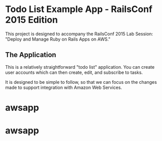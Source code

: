 # Todo List Example App - RailsConf 2015 Edition

This project is designed to accompany the RailsConf 2015 Lab Session: "Deploy
and Manage Ruby on Rails Apps on AWS."

## The Application

This is a relatively straightforward "todo list" application. You can create
user accounts which can then create, edit, and subscribe to tasks.

It is designed to be simple to follow, so that we can focus on the changes made
to support integration with Amazon Web Services.
# awsapp
# awsapp
